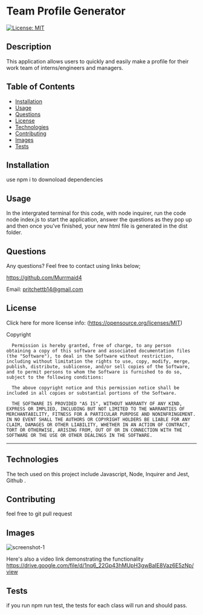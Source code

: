 # Team Profile Generator

  [![License: MIT](https://img.shields.io/badge/License-MIT-yellow.svg)](https://opensource.org/licenses/MIT) 

## Description

This application allows users to quickly and easily make a profile for their work team of interns/engineers and managers. 

## Table of Contents 

  - [Installation](#installation)
  - [Usage](#usage)
  - [Questions](#questions)
  - [License](#license)
  - [Technologies](#technologies)
  - [Contributing](#contributing)
  - [Images](#images)
  - [Tests](#tests)

## Installation

use npm i to downoload dependencies 
 
## Usage
In the intergrated terminal for this code, with node inquirer, run the code node index.js to start the application, answer the questions as they pop up and then once you've finished, your new html file is generated in the dist folder. 
 
## Questions
  Any questions? Feel free to contact using links below;

  https://github.com/Murrmaid4
  
  Email: pritchettb14@gmail.com
  
## License
  Click here for more license info: (https://opensource.org/licenses/MIT)

   Copyright 

      Permission is hereby granted, free of charge, to any person obtaining a copy of this software and associated documentation files (the "Software"), to deal in the Software without restriction, including without limitation the rights to use, copy, modify, merge, publish, distribute, sublicense, and/or sell copies of the Software, and to permit persons to whom the Software is furnished to do so, subject to the following conditions:
      
      The above copyright notice and this permission notice shall be included in all copies or substantial portions of the Software.
      
      THE SOFTWARE IS PROVIDED "AS IS", WITHOUT WARRANTY OF ANY KIND, EXPRESS OR IMPLIED, INCLUDING BUT NOT LIMITED TO THE WARRANTIES OF MERCHANTABILITY, FITNESS FOR A PARTICULAR PURPOSE AND NONINFRINGEMENT. IN NO EVENT SHALL THE AUTHORS OR COPYRIGHT HOLDERS BE LIABLE FOR ANY CLAIM, DAMAGES OR OTHER LIABILITY, WHETHER IN AN ACTION OF CONTRACT, TORT OR OTHERWISE, ARISING FROM, OUT OF OR IN CONNECTION WITH THE SOFTWARE OR THE USE OR OTHER DEALINGS IN THE SOFTWARE.

  ---
  
## Technologies

The tech used on this project include Javascript, Node, Inquirer and Jest, Github .

## Contributing
 feel free to git pull request 

## Images
![screenshot-1](https://user-images.githubusercontent.com/78389456/115448932-42322800-a1e8-11eb-9594-f14c6d5eb0f4.jpg)

Here's also a video link demonstrating the functionality 
https://drive.google.com/file/d/1nq6_22Gp43hMUpH3gwBaIE8Vaz6E5zNp/view

 
## Tests
 if you run npm run test, the tests for each class will run and should pass. 

 
